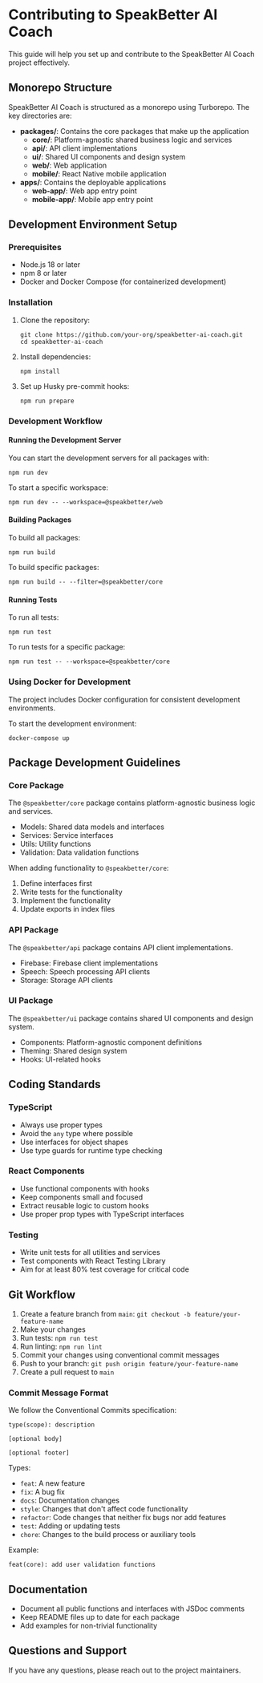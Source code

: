 # Contributing to SpeakBetter AI Coach

This guide will help you set up and contribute to the SpeakBetter AI Coach project effectively.

## Monorepo Structure

SpeakBetter AI Coach is structured as a monorepo using Turborepo. The key directories are:

- **packages/**: Contains the core packages that make up the application
  - **core/**: Platform-agnostic shared business logic and services
  - **api/**: API client implementations
  - **ui/**: Shared UI components and design system
  - **web/**: Web application
  - **mobile/**: React Native mobile application
- **apps/**: Contains the deployable applications
  - **web-app/**: Web app entry point
  - **mobile-app/**: Mobile app entry point

## Development Environment Setup

### Prerequisites

- Node.js 18 or later
- npm 8 or later
- Docker and Docker Compose (for containerized development)

### Installation

1. Clone the repository:
   ```
   git clone https://github.com/your-org/speakbetter-ai-coach.git
   cd speakbetter-ai-coach
   ```

2. Install dependencies:
   ```
   npm install
   ```

3. Set up Husky pre-commit hooks:
   ```
   npm run prepare
   ```

### Development Workflow

#### Running the Development Server

You can start the development servers for all packages with:

```
npm run dev
```

To start a specific workspace:

```
npm run dev -- --workspace=@speakbetter/web
```

#### Building Packages

To build all packages:

```
npm run build
```

To build specific packages:

```
npm run build -- --filter=@speakbetter/core
```

#### Running Tests

To run all tests:

```
npm run test
```

To run tests for a specific package:

```
npm run test -- --workspace=@speakbetter/core
```

### Using Docker for Development

The project includes Docker configuration for consistent development environments.

To start the development environment:

```
docker-compose up
```

## Package Development Guidelines

### Core Package

The `@speakbetter/core` package contains platform-agnostic business logic and services.

- Models: Shared data models and interfaces
- Services: Service interfaces
- Utils: Utility functions
- Validation: Data validation functions

When adding functionality to `@speakbetter/core`:

1. Define interfaces first
2. Write tests for the functionality
3. Implement the functionality
4. Update exports in index files

### API Package

The `@speakbetter/api` package contains API client implementations.

- Firebase: Firebase client implementations
- Speech: Speech processing API clients
- Storage: Storage API clients

### UI Package

The `@speakbetter/ui` package contains shared UI components and design system.

- Components: Platform-agnostic component definitions
- Theming: Shared design system
- Hooks: UI-related hooks

## Coding Standards

### TypeScript

- Always use proper types
- Avoid the `any` type where possible
- Use interfaces for object shapes
- Use type guards for runtime type checking

### React Components

- Use functional components with hooks
- Keep components small and focused
- Extract reusable logic to custom hooks
- Use proper prop types with TypeScript interfaces

### Testing

- Write unit tests for all utilities and services
- Test components with React Testing Library
- Aim for at least 80% test coverage for critical code

## Git Workflow

1. Create a feature branch from `main`: `git checkout -b feature/your-feature-name`
2. Make your changes
3. Run tests: `npm run test`
4. Run linting: `npm run lint`
5. Commit your changes using conventional commit messages
6. Push to your branch: `git push origin feature/your-feature-name`
7. Create a pull request to `main`

### Commit Message Format

We follow the Conventional Commits specification:

```
type(scope): description

[optional body]

[optional footer]
```

Types:
- `feat`: A new feature
- `fix`: A bug fix
- `docs`: Documentation changes
- `style`: Changes that don't affect code functionality
- `refactor`: Code changes that neither fix bugs nor add features
- `test`: Adding or updating tests
- `chore`: Changes to the build process or auxiliary tools

Example:
```
feat(core): add user validation functions
```

## Documentation

- Document all public functions and interfaces with JSDoc comments
- Keep README files up to date for each package
- Add examples for non-trivial functionality

## Questions and Support

If you have any questions, please reach out to the project maintainers.

